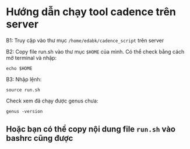 # Hướng dẫn chạy tool cadence trên server
B1: Truy cập vào thư mục `/home/edabk/cadence_script` trên server

B2: Copy file run.sh vào thư mục `$HOME` của mình. Có thể check bằng cách mở terminal và nhập:
```
echo $HOME
```
B3: Nhập lệnh: 
```
source run.sh
``` 
Check xem đã chạy được genus chưa:
```
genus -version
```
## Hoặc bạn có thể copy nội dung file `run.sh` vào bashrc cũng được

